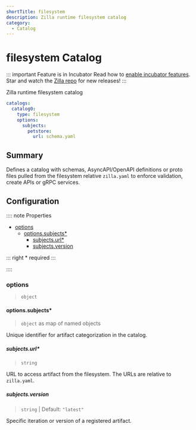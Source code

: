 ```yaml
---
shortTitle: filesystem
description: Zilla runtime filesystem catalog
category:
  - Catalog
---
```


# filesystem Catalog

::: important Feature is in Incubator
Read how to [enable incubator features](../../../how-tos/install.md#enable-incubator-features). Star and watch the [Zilla repo](https://github.com/aklivity/zilla/releases) for new releases!
:::

Zilla runtime filesystem catalog

```yaml {2}
catalogs:
  catalog0:
    type: filesystem
    options:
      subjects:
        petstore:
          url: schema.yaml
```

## Summary

Defines a catalog with schemas, AsyncAPI/OpenAPI definitions or proto files pulled from the filesystem relative `zilla.yaml` to enforce validation, create APIs or gRPC services.

## Configuration

:::: note Properties

- [options](#options)
  - [options.subjects\*](#options-subjects)
    - [subjects.url\*](#subjects-url)
    - [subjects.version](#subjects-version)

::: right
\* required
:::

::::

### options

> `object`

#### options.subjects\*

> `object` as map of named objects

Unique identifier for artifact categorization in the catalog.

##### subjects.url\*

> `string`

URL to access artifact from the filesystem. The URLs are relative to `zilla.yaml`.

##### subjects.version

> `string` | Default: `"latest"`

Specific iteration or version of a registered artifact.
